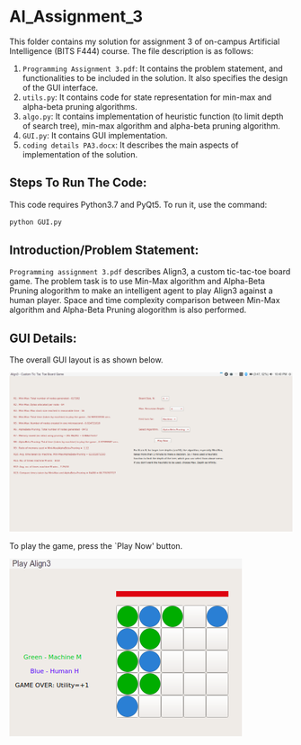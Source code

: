 # AI_Assignment_3

This folder contains my solution for assignment 3 of on-campus Artificial Intelligence (BITS F444) course. The file description is as follows:

1. `Programming Assignment 3.pdf`: It contains the problem statement, and functionalities to be included in the solution. It also specifies the design of the GUI interface.
2. `utils.py`: It contains code for state representation for min-max and alpha-beta pruning algorithms.
3. `algo.py`: It contains implementation of heuristic function (to limit depth of search tree), min-max algorithm and alpha-beta pruning algorithm.
4. `GUI.py`: It contains GUI implementation.
5. `coding details PA3.docx`: It describes the main aspects of implementation of the solution.

## Steps To Run The Code:
This code requires Python3.7 and PyQt5. To run it, use the command:
```sh
python GUI.py
``` 
## Introduction/Problem Statement:

`Programming assignment 3.pdf` describes Align3, a custom tic-tac-toe board game. The problem task is to use Min-Max algorithm and Alpha-Beta Pruning alogorithm to make an intelligent agent to play Align3 against a human player. Space and time complexity comparison between Min-Max algorithm and Alpha-Beta Pruning alogorithm is also performed.

## GUI Details:
The overall GUI layout is as shown below.

![GUI Layout](./imgs/gui.png)

To play the game, press the `Play Now' button.

![Play Now](./imgs/gui1.png)

